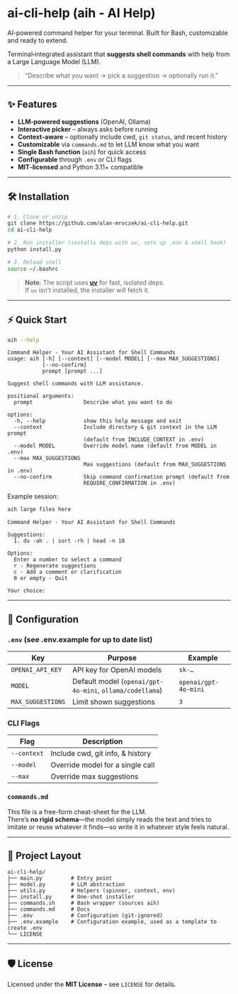# ai-cli-help (aih - AI Help)

AI-powered command helper for your terminal. Built for Bash, customizable and ready to extend.

Terminal‑integrated assistant that **suggests shell commands** with help from a Large Language Model (LLM).

> “Describe what you want → pick a suggestion → optionally run it.”

---

## ✨ Features

- **LLM‑powered suggestions** (OpenAI, Ollama)
- **Interactive picker** – always asks before running
- **Context‑aware** – optionally include cwd, `git status`, and recent history
- **Customizable** via `commands.md` to let LLM know what you want
- **Single Bash function** (`aih`) for quick access
- **Configurable** through `.env` or CLI flags
- **MIT‑licensed** and Python 3.11+ compatible

---

## 🛠️ Installation

```bash
# 1. Clone or unzip
git clone https://github.com/alan-mroczek/ai-cli-help.git
cd ai-cli-help

# 2. Run installer (installs deps with uv, sets up .env & shell hook)
python install.py

# 3. Reload shell
source ~/.bashrc
```

> **Note**: The script uses **[uv](https://github.com/astral-sh/uv)** for fast, isolated deps.  
> If `uv` isn’t installed, the installer will fetch it.

---

## ⚡ Quick Start

```bash
aih --help
```

```
Command Helper - Your AI Assistant for Shell Commands
usage: aih [-h] [--context] [--model MODEL] [--max MAX_SUGGESTIONS]
           [--no-confirm]
           prompt [prompt ...]

Suggest shell commands with LLM assistance.

positional arguments:
  prompt                Describe what you want to do

options:
  -h, --help            show this help message and exit
  --context             Include directory & git context in the LLM prompt
                        (default from INCLUDE_CONTEXT in .env)
  --model MODEL         Override model name (default from MODEL in .env)
  --max MAX_SUGGESTIONS
                        Max suggestions (default from MAX_SUGGESTIONS in .env)
  --no-confirm          Skip command confirmation prompt (default from
                        REQUIRE_CONFIRMATION in .env)
```

Example session:

```bash
aih large files here
```

```
Command Helper - Your AI Assistant for Shell Commands
             
Suggestions:
  1. du -ah . | sort -rh | head -n 10

Options:
  Enter a number to select a command
  r - Regenerate suggestions
  c - Add a comment or clarification
  0 or empty - Quit

Your choice:
```

---

## 🔧 Configuration

### `.env` (see .env.example for up to date list)

| Key               | Purpose                                                  | Example                     |
| ----------------- | ---------------------------------------------------      | --------------------------- |
| `OPENAI_API_KEY`  | API key for OpenAI models                                | `sk-…`                      |
| `MODEL`           | Default model (`openai/gpt-4o-mini`, `ollama/codellama`) | `openai/gpt-4o-mini`        |
| `MAX_SUGGESTIONS` | Limit shown suggestions                                  | `3`                         |

### CLI Flags

| Flag        | Description                      |
| ----------- | -------------------------------- |
| `--context` | Include cwd, git info, & history |
| `--model`   | Override model for a single call |
| `--max`     | Override max suggestions         |

### `commands.md`

This file is a free-form cheat-sheet for the LLM.  
There’s **no rigid schema**—the model simply reads the text and tries to imitate or reuse whatever it finds—so write it in whatever style feels natural.  

---

## 📂 Project Layout

```
ai-cli-help/
├── main.py         # Entry point
├── model.py        # LLM abstraction
├── utils.py        # Helpers (spinner, context, env)
├── install.py      # One‑shot installer
├── commands.sh     # Bash wrapper (sources aih)
├── commands.md     # Docs
├── .env            # Configuration (git‑ignored)
├── .env.example    # Configuration example, used as a template to create .env
└── LICENSE
```

---

## 🛡️ License

Licensed under the **MIT License** – see `LICENSE` for details.
